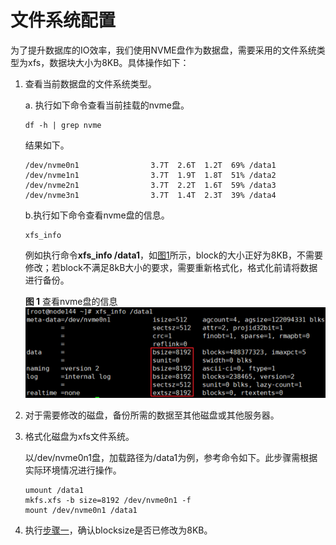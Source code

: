 # 文件系统配置

为了提升数据库的IO效率，我们使用NVME盘作为数据盘，需要采用的文件系统类型为xfs，数据块大小为8KB。具体操作如下：

1. <a name="li13131455153313"></a>查看当前数据盘的文件系统类型。

   a. 执行如下命令查看当前挂载的nvme盘。

   ```
   df -h | grep nvme
   ```

   结果如下。

   ```
   /dev/nvme0n1                3.7T  2.6T  1.2T  69% /data1
   /dev/nvme1n1                3.7T  1.9T  1.8T  51% /data2
   /dev/nvme2n1                3.7T  2.2T  1.6T  59% /data3
   /dev/nvme3n1                3.7T  1.4T  2.3T  39% /data4
   ```

   b.执行如下命令查看nvme盘的信息。

   ```
   xfs_info
   ```

   例如执行命令**xfs\_info /data1**，如[图1](#fig16848819124216)所示，block的大小正好为8KB，不需要修改；若block不满足8kB大小的要求，需要重新格式化，格式化前请将数据进行备份。

   **图 1**  查看nvme盘的信息<a name="fig16848819124216"></a>
   ![](figures/View-nvme-disk-information.png "查看nvme盘的信息")

2.  对于需要修改的磁盘，备份所需的数据至其他磁盘或其他服务器。
3.  格式化磁盘为xfs文件系统。

    以/dev/nvme0n1盘，加载路径为/data1为例，参考命令如下。此步骤需根据实际环境情况进行操作。

    ```
    umount /data1
    mkfs.xfs -b size=8192 /dev/nvme0n1 -f
    mount /dev/nvme0n1 /data1
    ```

4.  执行[步骤一](#li13131455153313)，确认blocksize是否已修改为8KB。
